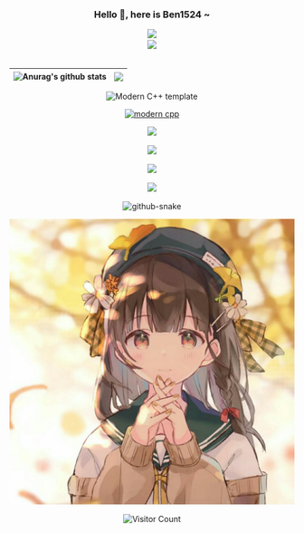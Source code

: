 <div id="title" align=center>

### Hello 👋, here is Ben1524 ~
<div align="center">

  <!-- dynamic typing effect 动态打字效果 -->
  <div>
    <a href="https://blog.csdn.net/qq_61608322">
      <img src="https://readme-typing-svg.demolab.com?font=Fira+Code&pause=1000&width=435&lines=BeyondAlice!&center=true&size=27" />
    </a>
  </div>


  <!-- knock code pictures 敲代码的图片 -->
  <picture>
    <source media="(prefers-color-scheme: dark)" srcset="https://cdn.jsdelivr.net/gh/Wang-Phil/Wang-Phil/assets/images/coding.gif" />
    <source media="(prefers-color-scheme: light)" srcset="https://cdn.jsdelivr.net/gh/Wang-Phil/Wang-Phil/assets/images/developer.svg" height="225px" />
    <img src="https://cdn.jsdelivr.net/gh/Wang-Phil/Wang-Phil/assets/images/coding.gif" />
  </picture>

  <!-- for beauty 留个空行好看点 -->
  <div>&nbsp;</div>

<!-- 个人信息统计 -->
| <img align="center" src="https://github-readme-stats.vercel.app/api?username=Ben1524&show_icons=true&include_all_commits=true&theme=buefy&hide_border=true" alt="Anurag's github stats" /> | <img align="center" src="https://github-readme-stats.vercel.app/api/top-langs/?username=Ben1524&layout=compact&theme=buefy&hide_border=true" /> |
| ------------------------------------------------------------ | ------------------------------------------------------------ |

![Modern C++ template][github-sub-title:img]


[![modern cpp](https://img.shields.io/badge/code-Modern%20C++、Go、Python、JavaScript-blue)](https://learn.microsoft.com/zh-cn/cpp/cpp/welcome-back-to-cpp-modern-cpp) 

![](https://img.shields.io/badge/讨厌-学习、熬夜、小美喜欢上新人-yellow) 


![](https://img.shields.io/badge/性格-开朗、自信、热血中二少年-red) 

![](https://img.shields.io/badge/爱好-网络编程、音视频、后端开发-red)

![](https://img.shields.io/badge/梦想-给小美天天买双人份早餐-blue)


  <!-- Snake Code Contribution Map 贪吃蛇代码贡献图 -->
  <picture>
    <source media="(prefers-color-scheme: dark)" srcset="https://cdn.jsdelivr.net/gh/Wang-Phil/Wang-Phil/profile-snake-contrib/github-contribution-grid-snake-dark1.svg" />
    <source media="(prefers-color-scheme: light)" srcset="https://cdn.jsdelivr.net/gh/Wang-Phil/Wang-Phil/profile-snake-contrib/github-contribution-grid-snake1.svg" />
    <img alt="github-snake" src="https://cdn.jsdelivr.net/gh/Wang-Phil/Wang-Phil/profile-snake-contrib/github-contribution-grid-snake-dark1.svg" />
  </picture>

</div>



![喜欢](img.jpg)

![Visitor Count](https://profile-counter.glitch.me/Ben1524/count.svg)

[github-sub-title:img]: https://readme-typing-svg.herokuapp.com?font=Segoe+Script&center=true&lines=Ben1524.

